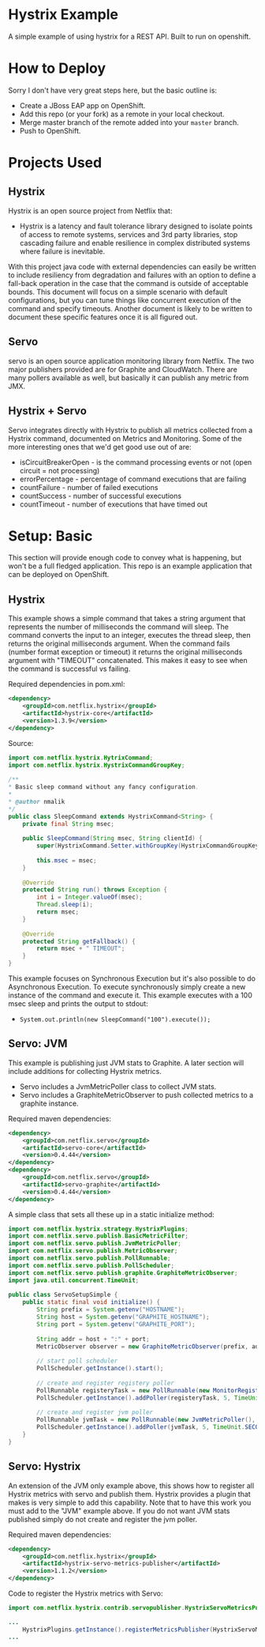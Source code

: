 # Hystrix Example
A simple example of using hystrix for a REST API.  Built to run on openshift.

# How to Deploy
Sorry I don't have very great steps here, but the basic outline is:
* Create a JBoss EAP app on OpenShift.
* Add this repo (or your fork) as a remote in your local checkout.
* Merge master branch of the remote added into your `master` branch.
* Push to OpenShift.

# Projects Used

## Hystrix
Hystrix is an open source project from Netflix that:
* Hystrix is a latency and fault tolerance library designed to isolate points of access to remote systems, services and 3rd party libraries, stop cascading failure and enable resilience in complex distributed systems where failure is inevitable.

With this project java code with external dependencies can easily be written to include resiliency from degradation and failures with an option to define a fall-back operation in the case that the command is outside of acceptable bounds.  This document will focus on a simple scenario with default configurations, but you can tune things like concurrent execution of the command and specify timeouts.  Another document is likely to be written to document these specific features once it is all figured out.
 
## Servo
servo is an open source application monitoring library from Netflix.  The two major publishers provided are for Graphite and CloudWatch.  There are many pollers available as well, but basically it can publish any metric from JMX.
 
## Hystrix + Servo
Servo  integrates directly with Hystrix to publish all metrics collected from a Hystrix command, documented on Metrics and Monitoring.  Some of the more interesting ones that we'd get good use out of are:
* isCircuitBreakerOpen - is the command processing events or not (open circuit = not processing)
* errorPercentage - percentage of command executions that are failing
* countFailure - number of failed executions
* countSuccess - number of successful executions
* countTimeout - number of executions that have timed out

# Setup: Basic
This section will provide enough code to convey what is happening, but won't be a full fledged application.  This repo is an example application that can be deployed on OpenShift.
 
## Hystrix
This example shows a simple command that takes a string argument that represents the number of milliseconds the command will sleep.  The command converts the input to an integer, executes the thread sleep, then returns the original milliseconds argument.  When the command fails (number format exception or timeout) it returns the original milliseconds argument with "TIMEOUT" concatenated.  This makes it easy to see when the command is successful vs failing.

Required dependencies in pom.xml:
```xml
<dependency>  
    <groupId>com.netflix.hystrix</groupId>  
    <artifactId>hystrix-core</artifactId>  
    <version>1.3.9</version>  
</dependency>  
```

Source:
```java
import com.netflix.hystrix.HytrixCommand;  
import com.netflix.hystrix.HystrixCommandGroupKey;  
  
/** 
* Basic sleep command without any fancy configuration. 
* 
* @author nmalik 
*/  
public class SleepCommand extends HystrixCommand<String> {  
    private final String msec;  
  
    public SleepCommand(String msec, String clientId) {  
        super(HystrixCommand.Setter.withGroupKey(HystrixCommandGroupKey.Factory.asKey("sleep")));  
  
        this.msec = msec;  
    }  
  
    @Override  
    protected String run() throws Exception {  
        int i = Integer.valueOf(msec);  
        Thread.sleep(i);  
        return msec;  
    }  
  
    @Override  
    protected String getFallback() {  
        return msec + " TIMEOUT";  
    }  
}
```
 
This example focuses on Synchronous Execution but it's also possible to do Asynchronous Execution.  To execute synchronously simply create a new instance of the command and execute it.  This example executes with a 100 msec sleep and prints the output to stdout:
* `System.out.println(new SleepCommand("100").execute());`
 
## Servo: JVM
This example is publishing just JVM stats to Graphite.  A later section will include additions for collecting Hystrix metrics.
* Servo includes a JvmMetricPoller class to collect JVM stats.
* Servo includes a GraphiteMetricObserver to push collected metrics to a graphite instance.
 
Required maven dependencies:
```xml
<dependency>  
    <groupId>com.netflix.servo</groupId>  
    <artifactId>servo-core</artifactId>  
    <version>0.4.44</version>  
</dependency>  
<dependency>  
    <groupId>com.netflix.servo</groupId>  
    <artifactId>servo-graphite</artifactId>  
    <version>0.4.44</version>  
</dependency>  
```
 
A simple class that sets all these up in a static initialize method:
```java
import com.netflix.hystrix.strategy.HystrixPlugins;  
import com.netflix.servo.publish.BasicMetricFilter;  
import com.netflix.servo.publish.JvmMetricPoller;  
import com.netflix.servo.publish.MetricObserver;  
import com.netflix.servo.publish.PollRunnable;  
import com.netflix.servo.publish.PollScheduler;  
import com.netflix.servo.publish.graphite.GraphiteMetricObserver;  
import java.util.concurrent.TimeUnit;  
  
public class ServoSetupSimple {  
    public static final void initialize() {  
        String prefix = System.getenv("HOSTNAME");  
        String host = System.getenv("GRAPHITE_HOSTNAME");  
        String port = System.getenv("GRAPHITE_PORT");  
  
        String addr = host + ":" + port;  
        MetricObserver observer = new GraphiteMetricObserver(prefix, addr);  
  
        // start poll scheduler  
        PollScheduler.getInstance().start();  
  
        // create and register registery poller  
        PollRunnable registeryTask = new PollRunnable(new MonitorRegistryMetricPoller(), BasicMetricFilter.MATCH_ALL, observer);  
        PollScheduler.getInstance().addPoller(registeryTask, 5, TimeUnit.SECONDS);  
  
        // create and register jvm poller  
        PollRunnable jvmTask = new PollRunnable(new JvmMetricPoller(), BasicMetricFilter.MATCH_ALL, observer);  
        PollScheduler.getInstance().addPoller(jvmTask, 5, TimeUnit.SECONDS);  
    }  
}  
```

## Servo: Hystrix
An extension of the JVM only example above, this shows how to register all Hystrix metrics with servo and publish them.  Hystrix provides a plugin that makes is very simple to add this capability.  Note that to have this work you must add to the "JVM" example above.  If you do not want JVM stats published simply do not create and register the jvm poller.
 
Required maven dependencies:
```xml
<dependency>  
    <groupId>com.netflix.hystrix</groupId>  
    <artifactId>hystrix-servo-metrics-publisher</artifactId>  
    <version>1.1.2</version>  
</dependency>  
```
 
Code to register the Hystrix metrics with Servo:
```java
import com.netflix.hystrix.contrib.servopublisher.HystrixServoMetricsPublisher;  

...  
    HystrixPlugins.getInstance().registerMetricsPublisher(HystrixServoMetricsPublisher.getInstance());  
...
```
 
